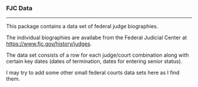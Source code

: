 ### FJC Data

----- 

This package contains a data set of federal judge biographies. 

The individual biographies are availabe from the Federal Judicial Center at https://www.fjc.gov/history/judges. 

The data set consists of a row for each judge/court combination along with certain key dates (dates of termination, dates for entering senior status). 

I may try to add some other small federal courts data sets here as I find them. 


